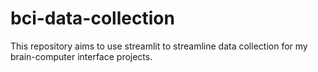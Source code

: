 # bci-data-collection
This repository aims to use streamlit to streamline data collection for my brain-computer interface projects.
